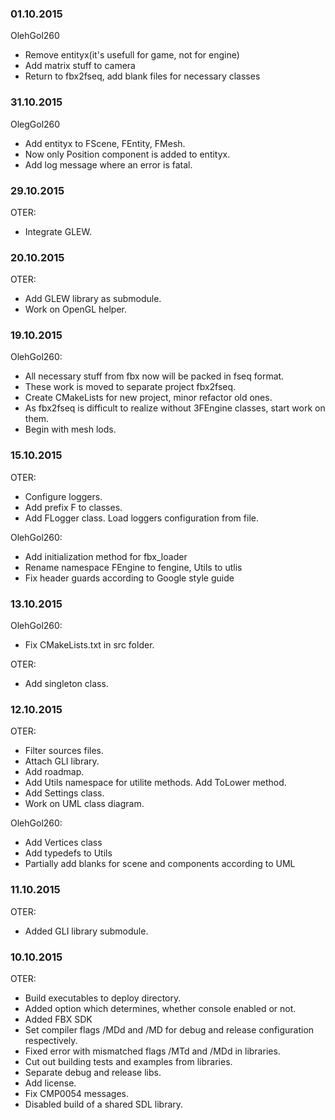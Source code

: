 ### 01.10.2015
OlehGol260

 - Remove entityx(it's usefull for game, not for engine)
 - Add matrix stuff to camera
 - Return to fbx2fseq, add blank files for necessary classes
 
### 31.10.2015
OlegGol260

 - Add entityx to FScene, FEntity, FMesh.
 - Now only Position component is added to entityx.
 - Add log message where an error is fatal.

### 29.10.2015
OTER:

 - Integrate GLEW.

### 20.10.2015
OTER:

 - Add GLEW library as submodule.
 - Work on OpenGL helper.

### 19.10.2015
OlehGol260:

 - All necessary stuff from fbx now will be packed in fseq format.
 - These work is moved to separate project fbx2fseq.
 - Create CMakeLists for new project, minor refactor old ones.
 - As fbx2fseq is difficult to realize without 3FEngine classes, start work on them.
 - Begin with mesh lods.

### 15.10.2015 
OTER:

 - Configure loggers.
 - Add prefix F to classes.
 - Add FLogger class. Load loggers configuration from file.
 
OlehGol260:
 
 - Add initialization method for fbx_loader
 - Rename namespace FEngine to fengine, Utils to utlis
 - Fix header guards according to Google style guide
 
### 13.10.2015 
OlehGol260:

 - Fix CMakeLists.txt in src folder.
 
OTER:
 
 - Add singleton class.
 
### 12.10.2015  
OTER:

- Filter sources files.
- Attach GLI library. 
- Add roadmap.
- Add Utils namespace for utilite methods. Add ToLower method.
- Add Settings class.
- Work on UML class diagram. 

OlehGol260:

- Add Vertices class
- Add typedefs to Utils
- Partially add blanks for scene and components according to UML

### 11.10.2015  
OTER:

- Added GLI library submodule.  

### 10.10.2015  
OTER:

- Build executables to deploy directory.  
- Added option which determines, whether console enabled or not.  
- Added FBX SDK  
- Set compiler flags /MDd and /MD for debug and release configuration respectively.  
- Fixed error with mismatched flags /MTd and /MDd in libraries.  
- Cut out building tests and examples from libraries.  
- Separate debug and release libs.  
- Add license.  
- Fix CMP0054 messages.  
- Disabled build of a shared SDL library.  
